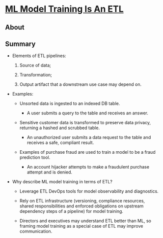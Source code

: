 # [ML Model Training Is An ETL](https://managingml.substack.com/p/ml-model-training-is-an-etl)

## About

## Summary

- Elements of ETL pipelines:

    1. Source of data;

    2. Transformation;

    3. Output artifact that a downstream use case may depend on.

- Examples:

    - Unsorted data is ingested to an indexed DB table.

        - A user submits a query to the table and receives an answer.

    - Sensitive customer data is transformed to preserve data privacy, returning a hashed and scrubbed table.

        - An unauthorized user submits a data request to the table and receives a safe, compliant result.

    - Examples of purchase fraud are used to train a model to be a fraud prediction tool.

        - An account hijacker attempts to make a fraudulent purchase attempt and is denied.

- Why describe ML model training in terms of ETL?

    - Leverage ETL DevOps tools for model observability and diagnostics.

    - Rely on ETL infrastructure (versioning, compliance resources, shared responsibilities and enforced obligations on upstream dependency steps of a pipeline) for model training.

    - Directors and executives may understand ETL better than ML, so framing model training as a special case of ETL may improve communication.